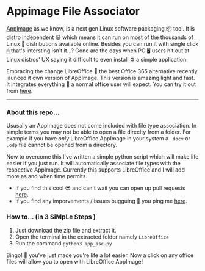 # Appimage File Associator

[AppImage](https://github.com/AppImage) as we know, is a next gen Linux software packaging 📦 tool. It is distro independent 😃 which means it can run on most of the thousands of Linux 🐧 distributions available online. Besides you can run it with single click 🖱 that's intersting isn't it...? Gone are the days when PC 🖥 users hit out at Linux distros' UX saying it difficult to even install ⚙️ a simple application.

Embracing the change LibreOffice 💼 the best Office 365 alternative recently launced it own version of AppImage. This version is amazing light and fast. It integrates everything 🤩 a normal office user will expect. You can try it out from [here](https://www.libreoffice.org/download/appimage/).

---

### About this repo...
Ususally an AppImage does not come included with file type association. In simple terms you may not be able to open a file direclty from a folder. For example if you have _only_ LibreOffice AppImage in your system a `.docx` or `.odp` file cannot be opened from a directory.

Now to overcome this I've written a simple python script which will make life easier if you just run. It will automatically associate file types with the respective AppImage. Currently this supports LibreOffice and I will add more as and when time permits.

 - If you find this cool 😎 and can't wait you can open up pull requests [here](https://github.com/joe247/appimage_file_associator/pulls).
  - If you find any imporvements / issues bugguing 🐞 you ping me [here](https://github.com/joe247/appimage_file_associator/issues).
  
  ### How to... (in 3 SiMpLe Steps )
  1. Just download the zip file and extract it.
  2. Open the terminal in the extracted folder namely `LibreOffice`
  3. Run the command `python3 app_asc.py`
  
  Bingo! 🎉 you've just made you're life a lot easier. Now a click on any office files will allow you to open with LibreOffice AppImage!
